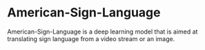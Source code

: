 # American-Sign-Language

American-Sign-Language is a deep learning model that is aimed at translating
sign language from a video stream or an image. 
